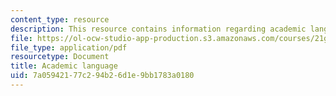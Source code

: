 ```yaml
---
content_type: resource
description: This resource contains information regarding academic language.
file: https://ol-ocw-studio-app-production.s3.amazonaws.com/courses/21g-222-expository-writing-for-bilingual-students-fall-2002/7a05942177c294b26d1e9bb1783a0180_MIT21G_222F02_academic.pdf
file_type: application/pdf
resourcetype: Document
title: Academic language
uid: 7a059421-77c2-94b2-6d1e-9bb1783a0180
---
```

